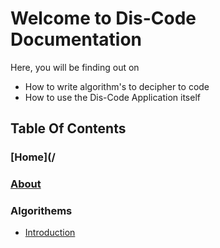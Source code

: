 # Welcome to Dis-Code Documentation

Here, you will be finding out on
- How to write algorithm's to decipher to code
- How to use the Dis-Code Application itself

## Table Of Contents

### [Home](/

### [About](/About/)

### Algorithems
- [Introduction](/algorithems/)
